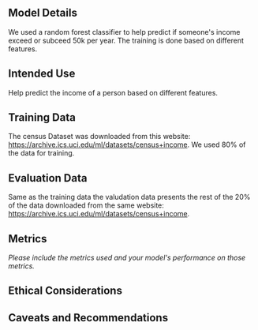 ## Model Details
We used a random forest classifier to help predict if someone's income exceed or subceed 50k per year.
The training is done based on different features.
## Intended Use
Help predict the income of a person based on different features.
## Training Data
The census Dataset was downloaded from this website: https://archive.ics.uci.edu/ml/datasets/census+income.
We used 80% of the data for training.
## Evaluation Data
Same as the training data the valudation data presents the rest of the 20% of the data downloaded from the same website: https://archive.ics.uci.edu/ml/datasets/census+income.
## Metrics
_Please include the metrics used and your model's performance on those metrics._

## Ethical Considerations

## Caveats and Recommendations
